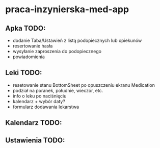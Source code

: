 # praca-inzynierska-med-app

## Apka TODO:

- dodanie Taba/Ustawień z listą podopiecznych lub opiekunów
- resertowanie hasła
- wysyłanie zaproszenia do podopiecznego
- powiadomienia

## Leki TODO:

- resetowanie stanu BottomSheet po opuszczeniu ekranu Medication
- podział na poranek, południe, wieczór, etc.
- info o leku po naciśnięciu
- kalendarz + wybór daty?
- formularz dodawania lekarstwa

## Kalendarz TODO:

## Ustawienia TODO:
